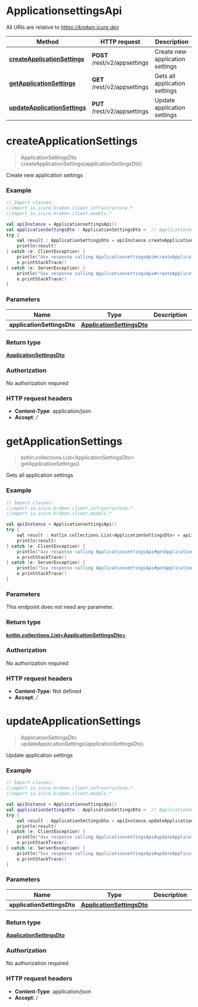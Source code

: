 # ApplicationsettingsApi

All URIs are relative to *https://kraken.icure.dev*

Method | HTTP request | Description
------------- | ------------- | -------------
[**createApplicationSettings**](ApplicationsettingsApi.md#createApplicationSettings) | **POST** /rest/v2/appsettings | Create new application settings
[**getApplicationSettings**](ApplicationsettingsApi.md#getApplicationSettings) | **GET** /rest/v2/appsettings | Gets all application settings
[**updateApplicationSettings**](ApplicationsettingsApi.md#updateApplicationSettings) | **PUT** /rest/v2/appsettings | Update application settings


<a name="createApplicationSettings"></a>
# **createApplicationSettings**
> ApplicationSettingsDto createApplicationSettings(applicationSettingsDto)

Create new application settings

### Example
```kotlin
// Import classes:
//import io.icure.kraken.client.infrastructure.*
//import io.icure.kraken.client.models.*

val apiInstance = ApplicationsettingsApi()
val applicationSettingsDto : ApplicationSettingsDto =  // ApplicationSettingsDto |
try {
    val result : ApplicationSettingsDto = apiInstance.createApplicationSettings(applicationSettingsDto)
    println(result)
} catch (e: ClientException) {
    println("4xx response calling ApplicationsettingsApi#createApplicationSettings")
    e.printStackTrace()
} catch (e: ServerException) {
    println("5xx response calling ApplicationsettingsApi#createApplicationSettings")
    e.printStackTrace()
}
```

### Parameters

Name | Type | Description  | Notes
------------- | ------------- | ------------- | -------------
 **applicationSettingsDto** | [**ApplicationSettingsDto**](ApplicationSettingsDto.md)|  |

### Return type

[**ApplicationSettingsDto**](ApplicationSettingsDto.md)

### Authorization

No authorization required

### HTTP request headers

 - **Content-Type**: application/json
 - **Accept**: */*

<a name="getApplicationSettings"></a>
# **getApplicationSettings**
> kotlin.collections.List&lt;ApplicationSettingsDto&gt; getApplicationSettings()

Gets all application settings

### Example
```kotlin
// Import classes:
//import io.icure.kraken.client.infrastructure.*
//import io.icure.kraken.client.models.*

val apiInstance = ApplicationsettingsApi()
try {
    val result : kotlin.collections.List<ApplicationSettingsDto> = apiInstance.getApplicationSettings()
    println(result)
} catch (e: ClientException) {
    println("4xx response calling ApplicationsettingsApi#getApplicationSettings")
    e.printStackTrace()
} catch (e: ServerException) {
    println("5xx response calling ApplicationsettingsApi#getApplicationSettings")
    e.printStackTrace()
}
```

### Parameters
This endpoint does not need any parameter.

### Return type

[**kotlin.collections.List&lt;ApplicationSettingsDto&gt;**](ApplicationSettingsDto.md)

### Authorization

No authorization required

### HTTP request headers

 - **Content-Type**: Not defined
 - **Accept**: */*

<a name="updateApplicationSettings"></a>
# **updateApplicationSettings**
> ApplicationSettingsDto updateApplicationSettings(applicationSettingsDto)

Update application settings

### Example
```kotlin
// Import classes:
//import io.icure.kraken.client.infrastructure.*
//import io.icure.kraken.client.models.*

val apiInstance = ApplicationsettingsApi()
val applicationSettingsDto : ApplicationSettingsDto =  // ApplicationSettingsDto |
try {
    val result : ApplicationSettingsDto = apiInstance.updateApplicationSettings(applicationSettingsDto)
    println(result)
} catch (e: ClientException) {
    println("4xx response calling ApplicationsettingsApi#updateApplicationSettings")
    e.printStackTrace()
} catch (e: ServerException) {
    println("5xx response calling ApplicationsettingsApi#updateApplicationSettings")
    e.printStackTrace()
}
```

### Parameters

Name | Type | Description  | Notes
------------- | ------------- | ------------- | -------------
 **applicationSettingsDto** | [**ApplicationSettingsDto**](ApplicationSettingsDto.md)|  |

### Return type

[**ApplicationSettingsDto**](ApplicationSettingsDto.md)

### Authorization

No authorization required

### HTTP request headers

 - **Content-Type**: application/json
 - **Accept**: */*
